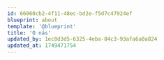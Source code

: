 ```yaml
---
id: 66060cb2-4f11-48ec-bd2e-f5d7c47924ef
blueprint: about
template: '@blueprint'
title: 'O nás'
updated_by: 1ec8d3d5-6325-4eba-84c3-93afa6a0a824
updated_at: 1749471754
---
```

